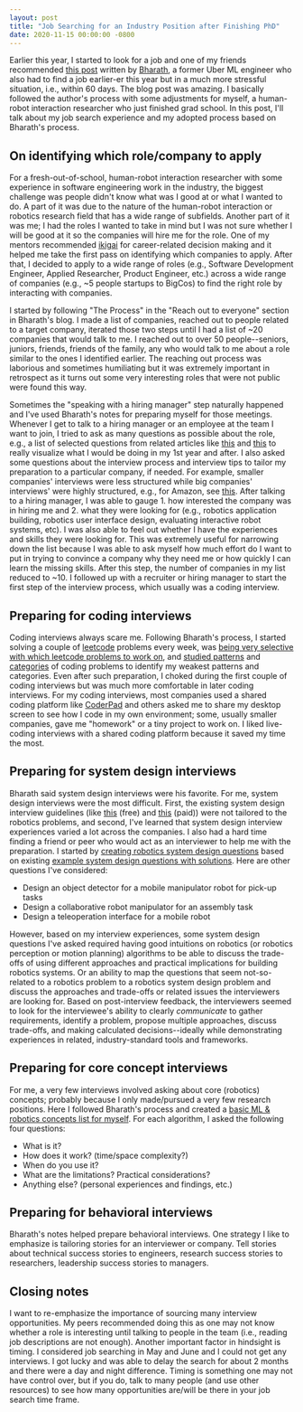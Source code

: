 ```yaml
---
layout: post
title: "Job Searching for an Industry Position after Finishing PhD"
date: 2020-11-15 00:00:00 -0800
---
```


Earlier this year, I started to look for a job and one of my friends recommended [this post](https://bharathpbhat.github.io/2020/09/19/laid-off-now-what.html) written by [Bharath](https://twitter.com/bharathpbhat), a former Uber ML engineer who also had to find a job earlier-er this year but in a much more stressful situation, i.e., within 60 days.
The blog post was amazing.
I basically followed the author's process with some adjustments for myself, a human-robot interaction researcher who just finished grad school.
In this post, I'll talk about my job search experience and my adopted process based on Bharath's process.

## On identifying which role/company to apply

For a fresh-out-of-school, human-robot interaction researcher with some experience in software engineering work in the industry, the biggest challenge was people didn't know what was I good at or what I wanted to do.
A part of it was due to the nature of the human-robot interaction or robotics research field that has a wide range of subfields.
Another part of it was me; I had the roles I wanted to take in mind but I was not sure whether I will be good at it so the companies will hire me for the role.
One of my mentors recommended [ikigai](https://medium.com/thrive-global/ikigai-the-japanese-secret-to-a-long-and-happy-life-might-just-help-you-live-a-more-fulfilling-9871d01992b7) for career-related decision making and it helped me take the first pass on identifying which companies to apply.
After that, I decided to apply to a wide range of roles (e.g., Software Development Engineer, Applied Researcher, Product Engineer, etc.) across a wide range of companies (e.g., ~5 people startups to BigCos) to find the right role by interacting with companies.

I started by following "The Process" in the "Reach out to everyone" section in Bharath's blog.
I made a list of companies, reached out to people related to a target company, iterated those two steps until I had a list of ~20 companies that would talk to me.
I reached out to over 50 people--seniors, juniors, friends, friends of the family, any who would talk to me about a role similar to the ones I identified earlier.
The reaching out process was laborious and sometimes humiliating but it was extremely important in retrospect as it turns out some very interesting roles that were not public were found this way.

Sometimes the "speaking with a hiring manager" step naturally happened and I've used Bharath's notes for preparing myself for those meetings.
Whenever I get to talk to a hiring manager or an employee at the team I want to join, I tried to ask as many questions as possible about the role, e.g., a list of selected questions from related articles like [this](https://www.indeed.com/career-advice/interviewing/questions-to-ask-a-company) and [this](https://angel.co/blog/30-questions-to-ask-before-joining-a-startup) to really visualize what I would be doing in my 1st year and after.
I also asked some questions about the interview process and interview tips to tailor my preparation to a particular company, if needed.
For example, smaller companies' interviews were less structured while big companies' interviews' were highly structured, e.g., for Amazon, see [this](https://www.amazon.jobs/en/landing_pages/in-person-interview).
After talking to a hiring manager, I was able to gauge 1. how interested the company was in hiring me and 2. what they were looking for (e.g., robotics application building, robotics user interface design, evaluating interactive robot systems, etc).
I was also able to feel out whether I have the experiences and skills they were looking for.
This was extremely useful for narrowing down the list because I was able to ask myself how much effort do I want to put in trying to convince a company why they need me or how quickly I can learn the missing skills.
After this step, the number of companies in my list reduced to ~10.
I followed up with a recruiter or hiring manager to start the first step of the interview process, which usually was a coding interview.

## Preparing for coding interviews

Coding interviews always scare me.
Following Bharath's process, I started solving a couple of [leetcode](https://leetcode.com/) problems every week, was [being very selective with which leetcode problems to work on](https://youtu.be/GbyXxUDVeAo?t=105), and [studied patterns](https://medium.com/hackernoon/14-patterns-to-ace-any-coding-interview-question-c5bb3357f6ed#9cb9) and [categories](https://twitter.com/sunilc_/status/1304722881503395840) of coding problems to identify my weakest patterns and categories.
Even after such preparation, I choked during the first couple of coding interviews but was much more comfortable in later coding interviews.
For my coding interviews, most companies used a shared coding platform like [CoderPad](https://coderpad.io/) and others asked me to share my desktop screen to see how I code in my own environment; some, usually smaller companies, gave me "homework" or a tiny project to work on.
I liked live-coding interviews with a shared coding platform because it saved my time the most.

## Preparing for system design interviews

Bharath said system design interviews were his favorite.
For me, system design interviews were the most difficult.
First, the existing system design interview guidelines (like [this](https://github.com/donnemartin/system-design-primer) (free) and [this](https://www.educative.io/courses/grokking-the-system-design-interview) (paid)) were not tailored to the robotics problems, and second, I've learned that system design interview experiences varied a lot across the companies.
I also had a hard time finding a friend or peer who would act as an interviewer to help me with the preparation.
I started by [creating robotics system design questions](https://docs.google.com/document/d/14ePsRiubmrbnK3Pm2ETaA9PYNDun24l8XgGR44ILyC4/edit?usp=sharing) based on existing [example system design questions with solutions](https://github.com/donnemartin/system-design-primer#system-design-interview-questions-with-solutions).
Here are other questions I've considered:

- Design an object detector for a mobile manipulator robot for pick-up tasks
- Design a collaborative robot manipulator for an assembly task
- Design a teleoperation interface for a mobile robot

However, based on my interview experiences, some system design questions I've asked required having good intuitions on robotics (or robotics perception or motion planning) algorithms to be able to discuss the trade-offs of using different approaches and practical implications for building robotics systems.
Or an ability to map the questions that seem not-so-related to a robotics problem to a robotics system design problem and discuss the approaches and trade-offs or related issues the interviewers are looking for.
Based on post-interview feedback, the interviewers seemed to look for the interviewee's ability to clearly _communicate_ to gather requirements, identify a problem, propose multiple approaches, discuss trade-offs, and making calculated decisions--ideally while demonstrating experiences in related, industry-standard tools and frameworks.

<!-- TODO: list more example questions -->

## Preparing for core concept interviews

For me, a very few interviews involved asking about core (robotics) concepts; probably because I only made/pursued a very few research positions.
Here I followed Bharath's process and created a [basic ML & robotics concepts list for myself](https://docs.google.com/document/d/1q3_Vu2BdXFafyGuRM4I1HHtWo-Gd041rvC04FytmG9U/edit?usp=sharing).
For each algorithm, I asked the following four questions:

- What is it?
- How does it work? (time/space complexity?)
- When do you use it?
- What are the limitations? Practical considerations?
- Anything else? (personal experiences and findings, etc.)

## Preparing for behavioral interviews

Bharath's notes helped prepare behavioral interviews.
One strategy I like to emphasize is tailoring stories for an interviewer or company.
Tell stories about technical success stories to engineers, research success stories to researchers, leadership success stories to managers.

## Closing notes

I want to re-emphasize the importance of sourcing many interview opportunities.
My peers recommended doing this as one may not know whether a role is interesting until talking to people in the team (i.e., reading job descriptions are not enough).
Another important factor in hindsight is timing.
I considered job searching in May and June and I could not get any interviews.
I got lucky and was able to delay the search for about 2 months and there were a day and night difference.
Timing is something one may not have control over, but if you do, talk to many people (and use other resources) to see how many opportunities are/will be there in your job search time frame.

